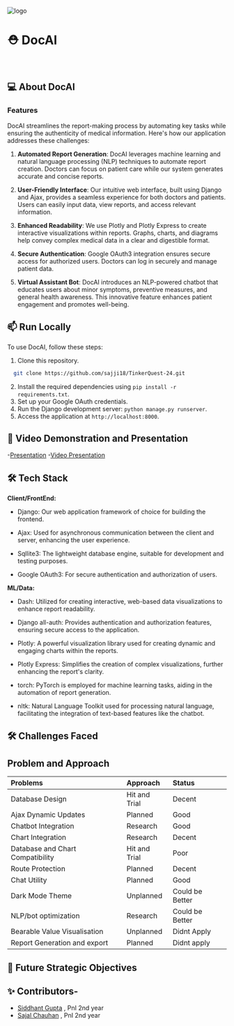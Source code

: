 ![logo](https://github.com/sajji18/TinkerQuest-24/blob/main/media/logo.jpeg)

<div align="center">

</div>

# ⛑️ DocAI

<br>

## 💻 About DocAI

### Features
DocAI streamlines the report-making process by automating key tasks while ensuring the authenticity of medical information. Here's how our application addresses these challenges:

1. **Automated Report Generation**: DocAI leverages machine learning and natural language processing (NLP) techniques to automate report creation. Doctors can focus on patient care while our system generates accurate and concise reports.

2. **User-Friendly Interface**: Our intuitive web interface, built using Django and Ajax, provides a seamless experience for both doctors and patients. Users can easily input data, view reports, and access relevant information.

3. **Enhanced Readability**: We use Plotly and Plotly Express to create interactive visualizations within reports. Graphs, charts, and diagrams help convey complex medical data in a clear and digestible format.

4. **Secure Authentication**: Google OAuth3 integration ensures secure access for authorized users. Doctors can log in securely and manage patient data.

5. **Virtual Assistant Bot**: DocAI introduces an NLP-powered chatbot that educates users about minor symptoms, preventive measures, and general health awareness. This innovative feature enhances patient engagement and promotes well-being.


## 📫 Run Locally

To use DocAI, follow these steps:
1. Clone this repository.
```bash
  git clone https://github.com/sajji18/TinkerQuest-24.git
```
2. Install the required dependencies using `pip install -r requirements.txt`.
3. Set up your Google OAuth credentials.
4. Run the Django development server: `python manage.py runserver`.
5. Access the application at
`http://localhost:8000`.

## 📖 Video Demonstration and Presentation

-[Presentation](https://docs.google.com/presentation/d/17KsKaxRCzVPJdcxRNS669vafY8-4H6o8kgXtJ7Dvdbg/edit?usp=sharing)
-[Video Presentation](https://drive.google.com/drive/folders/1tt6ddJLIdU-V4CypO0hqysUdEBw2kHub?usp=drive_link)


## 🛠️ Tech Stack

**Client/FrontEnd:**

- Django: Our web application framework of choice for building the frontend.

- Ajax: Used for asynchronous communication between the client and server, enhancing the user experience.

- Sqllite3: The lightweight database engine, suitable for development and testing purposes.

- Google OAuth3: For secure authentication and authorization of users.


**ML/Data:**

- Dash: Utilized for creating interactive, web-based data visualizations to enhance report readability.

- Django all-auth: Provides authentication and authorization features, ensuring secure access to the application.

- Plotly: A powerful visualization library used for creating dynamic and engaging charts within the reports.

- Plotly Express: Simplifies the creation of complex visualizations, further enhancing the report's clarity.

- torch: PyTorch is employed for machine learning tasks, aiding in the automation of report generation.

- nltk: Natural Language Toolkit used for processing natural language, facilitating the integration of text-based features like the chatbot.


## 🛠️ Challenges Faced

## Problem and Approach


| Problems  | Approach | Status                   | 
| :-------- | :------- | :------------------------- |
| Database Design| Hit and Trial | Decent |
| Ajax Dynamic Updates | Planned    | Good               |
| Chatbot Integration | Research     | Good               |
| Chart Integration | Research     | Decent              |
| Database and Chart Compatibility | Hit and Trial     | Poor                |
| Route Protection | Planned     |    Decent      |
| Chat Utility | Planned     | Good              |
| Dark Mode Theme | Unplanned     | Could be Better               |
| NLP/bot optimization | Research     | Could be Better               |
| Bearable Value Visualisation | Unplanned     | Didnt Apply             |
| Report Generation and export | Planned     | Didnt apply              |

## 📃 Future Strategic Objectives



## ✨ Contributors-
- [Siddhant Gupta](https://github.com/SidWorks01) , PnI 2nd year
 - [Sajal Chauhan](https://github.com/sajji18) , PnI 2nd year
